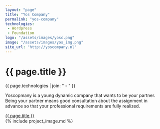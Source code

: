 ```yaml
---
layout: "page"
title: "Yos Company"
permalink: "yos-company"
technologies:
 - Wordpress
 - Foundation
logo: "/assets/images/yosc.png"
image: "/assets/images/yos_img.png"
site_url: "http://yoscompany.nl"
---
```


<div class="row">
	<div class="col-md-4">	
		<h1 class="project_title">{{ page.title }}</h1>
		<span class="tech">{{ page.technologies | join: " - " }}</span>
		<p class="info">Yoscopmany is a young dynamic company that wants to be your partner. Being your partner means good consultation about the assignment in advance so that your professional requirements are fully realized.
		</p>
		<a class="site_url" href="{{ page.site_url }}" target="_blank">{{ page.title }}</a>
	</div>
	<div class="col-md-8">
		{% include project_image.md %}
	</div>
</div>